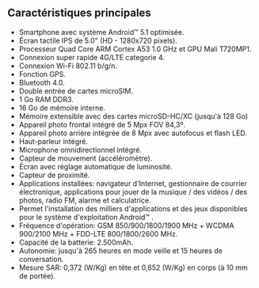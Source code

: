 ## Caractéristiques principales

*	Smartphone avec système Android™ 5.1 optimisée.
*	Écran tactile IPS de 5.0" (HD - 1280x720 pixels).
*	Processeur Quad Core ARM Cortex A53 1.0 GHz et GPU Mali T720MP1.
*	Connexion super rapide 4G/LTE categorie 4.
* Connexion Wi-Fi 802.11 b/g/n.
*	Fonction GPS.
*	Bluetooth 4.0.
*	Double entrée de cartes microSIM.
*	1 Go RAM DDR3.
*	16 Go de mémoire interne.
*	Mémoire extensible avec des cartes microSD-HC/XC (jusqu'à 128 Go)
*	Appareil photo frontal intégré de 5 Mpx FOV 84,3º.
*	Appareil photo arrière intégrée de 8 Mpx avec autofocus et flash LED.
*	Haut-parleur intégré.
*	Microphone omnidirectionnel intégré.
*	Capteur de mouvement (accéléromètre).
*	Écran avec réglage automatique de luminosité.
*	Capteur de proximité.
*	Applications installées: navigateur d'Internet, gestionnaire de courrier électronique, applications pour jouer de la musique / des vidéos / des photos, radio FM, alarme et calculatrice.
*	Permet l'installation des milliers d'applications et des jeux disponibles pour le système d'exploitation Android™ .
*	Fréquence d'opération: GSM 850/900/1800/1900 MHz + WCDMA 900/2100 MHz + FDD-LTE 800/1800/2600 MHz.
*	Capacité de la batterie: 2.500mAh.
*	Autonomie: jusqu'à 265 heures en mode veille et 15 heures de conversation.
*	Mesure SAR: 0,372 (W/Kg) en tête et 0,652 (W/Kg) en corps (à 10 mm de portée).

